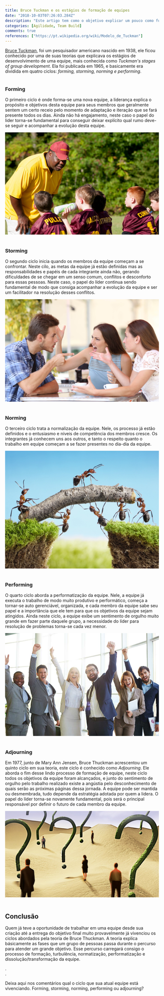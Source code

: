```yaml
---
title: Bruce Tuckman e os estágios de formação de equipes 
date: "2018-10-03T07:26:03.284Z"
description: "Este artigo tem como o objetivo explicar um pouco como funciona a teoria criada por Bruce Tuckman sobre as fases evolutivas de uma equipe."
categories: [Agilidade, Team Build]
comments: true
references: ["https://pt.wikipedia.org/wiki/Modelo_de_Tuckman"]
---
```


[Bruce Tuckman]([https://link](https://en.wikipedia.org/wiki/Bruce_Tuckman)), foi um pesquisador americano nascido em 1938, ele ficou conhecido por uma de suas teorias que explicava os estágios de desenvolvimento de uma equipe, mais conhecida como *Tuckman's stages of group development*. Ela foi publicada em 1965, e basicamente era dividida em quatro ciclos: *forming, storming, norming e performing*.
<br>
<br>

### Forming
O primeiro ciclo é onde forma-se uma nova equipe, a liderança explica o propósito e objetivos desta equipe para seus membros que geralmente sentem um certo receio pelo momento de adaptação e iteração que se fará presente todos os dias. Ainda não há engajamento, neste caso o papel do lider torna-se fundamental para conseguir deixar explícito qual rumo deve-se seguir e acompanhar a evolução desta equipe.
  
![Treinador de futebol conversando com equipe infantil.](./img/forming.jpg)
<br>
<br>

### Storming
O segundo ciclo inicia quando os membros da equipe começam a se confrontar. Neste cilo, as metas da equipe já estão definidas mas as responsabilidades e papéis de cada integrante ainda não, gerando dificuldades de se chegar em um senso comum, conflitos e desconforto para essas pessoas. Neste caso, o papel do líder continua sendo fundamental de modo que consiga acompanhar a evolução da equipe e ser um facilitador na resolução desses conflitos.
  
![Homem conversando em tom de desentendimento com duas mulheres.](./img/storming.jpg)
<br>
<br>

### Norming
O terceiro ciclo trata a normalização da equipe. Nele, os processo já estão definidos e o entusiasmo e níveis de competência dos membros cresce. Os integrantes já conhecem uns aos outros, e tanto o respeito quanto o trabalho em equipe começam a se fazer presentes no dia-dia da equipe.

![Mãos unidas em cima de um quebra cabeças.](./img/norming.jpg)
<br>
<br>
  
### Performing 
O quarto ciclo aborda a performatização da equipe. Nele, a equipe já executa o trabalho de modo muito produtivo e performático, começa a tornar-se auto gerenciável, organizada, e cada membro da equipe sabe seu papel e a importância que ele tem para que os objetivos da equipe sejam atingidos. Ainda neste ciclo, a equipe exibe um sentimento de orgulho muito grande em fazer parte daquele grupo, a necessidade do líder para resolução de problemas torna-se cada vez menor.

![Pessoas com a mão levantada para cima em sinal de vitória e felicidade.](./img/performing.jpg)
<br>
<br>


### Adjourning

Em 1977, junto de Mary Ann Jensen, Bruce Thuckman acrescentou um quinto ciclo em sua teoria, este ciclo é conhecido como *Adjourning*. Ele aborda o fim desse lindo processo de formação de equipe, neste ciclo todos os objetivos da equipe foram alcançados, e junto do sentimento de orgulho pelo trabalho realizado existe a angústia pelo desconhecimento de quais serão as próximas páginas dessa jornada. A equipe pode ser mantida ou desmembrada, tudo depende da estratégia adotada por quem a lidera. O papel do líder torna-se novamente fundamental, pois será o principal responsável por definir o futuro de cada membro da equipe.

![Pessoas no dezerto sem saber o que fazer.](./img/adjourning.jpg)
<br>
<br>

## Conclusão
Quem já teve a oportunidade de trabalhar em uma equipe desde sua criação até a entrega do objetivo final muito provavelmente já vivenciou os ciclos abordados pela teoria de Bruce Thuckman. A teoria explica básicamente as fases que um grupo de pessoas passa durante o percurso para atender um grande objetivo. Esse percurso carregará consigo o processo de formação, turbulência, normatização, performatização e dissolução/transformação da equipe. 

.
<br>
.

Deixa aqui nos comentários qual o ciclo que sua atual equipe está vivenciando. Forming, storming, norming, performing ou adjourning?